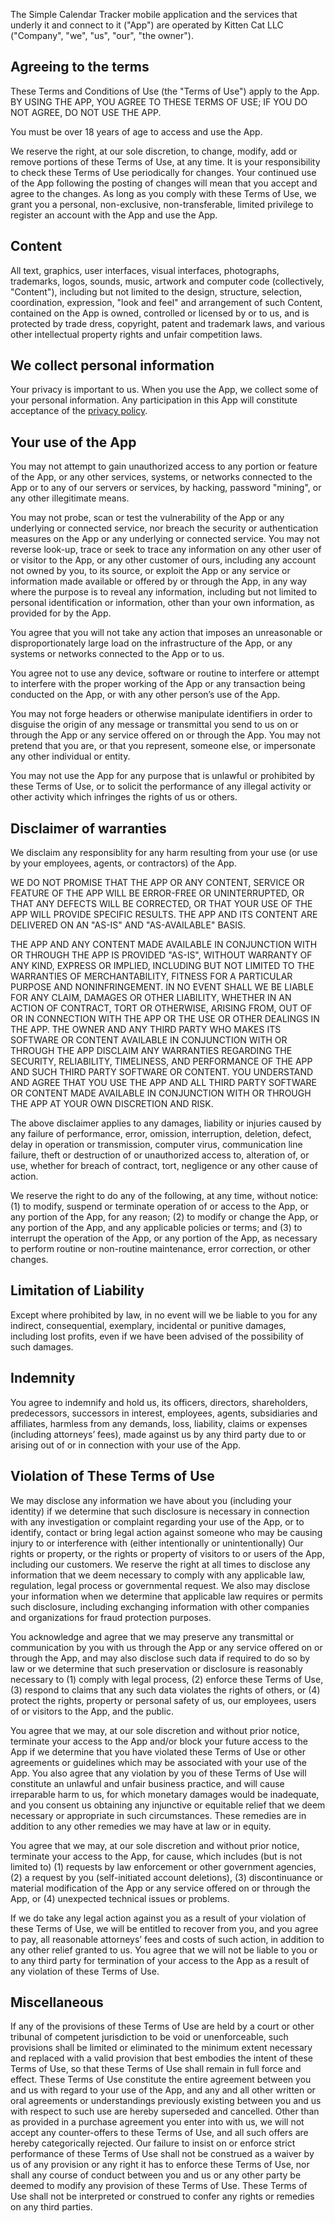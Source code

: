 The Simple Calendar Tracker mobile application and the services that underly it and
connect to it ("App") are operated by Kitten Cat LLC ("Company", "we", "us", "our", "the
owner").

## Agreeing to the terms

These Terms and Conditions of Use (the "Terms of Use") apply to the App. BY USING THE APP,
YOU AGREE TO THESE TERMS OF USE; IF YOU DO NOT AGREE, DO NOT USE THE APP.

You must be over 18 years of age to access and use the App.

We reserve the right, at our sole discretion, to change, modify, add or remove portions of
these Terms of Use, at any time. It is your responsibility to check these Terms of Use
periodically for changes. Your continued use of the App following the posting of changes
will mean that you accept and agree to the changes. As long as you comply with these Terms
of Use, we grant you a personal, non-exclusive, non-transferable, limited privilege to
register an account with the App and use the App.

## Content

All text, graphics, user interfaces, visual interfaces, photographs, trademarks, logos,
sounds, music, artwork and computer code (collectively, "Content"), including but not
limited to the design, structure, selection, coordination, expression, "look and feel" and
arrangement of such Content, contained on the App is owned, controlled or licensed by or
to us, and is protected by trade dress, copyright, patent and trademark laws, and various
other intellectual property rights and unfair competition laws.

## We collect personal information

Your privacy is important to us. When you use the App, we collect some of your personal
information. Any participation in this App will constitute acceptance of the [privacy
policy](https://www.simplecalendartracker.com/privacy).

## Your use of the App

You may not attempt to gain unauthorized access to any portion or feature of the App, or
any other services, systems, or networks connected to the App or to any of our servers or
services, by hacking, password "mining", or any other illegitimate means.

You may not probe, scan or test the vulnerability of the App or any underlying or
connected service, nor breach the security or authentication measures on the App or any
underlying or connected service. You may not reverse look-up, trace or seek to trace any
information on any other user of or visitor to the App, or any other customer of ours,
including any account not owned by you, to its source, or exploit the App or any service
or information made available or offered by or through the App, in any way where the
purpose is to reveal any information, including but not limited to personal identification
or information, other than your own information, as provided for by the App.

You agree that you will not take any action that imposes an unreasonable or
disproportionately large load on the infrastructure of the App, or any systems or networks
connected to the App or to us.

You agree not to use any device, software or routine to interfere or attempt to interfere
with the proper working of the App or any transaction being conducted on the App, or with
any other person’s use of the App.

You may not forge headers or otherwise manipulate identifiers in order to disguise the
origin of any message or transmittal you send to us on or through the App or any service
offered on or through the App. You may not pretend that you are, or that you represent,
someone else, or impersonate any other individual or entity.

You may not use the App for any purpose that is unlawful or prohibited by these Terms of
Use, or to solicit the performance of any illegal activity or other activity which
infringes the rights of us or others.

## Disclaimer of warranties

We disclaim any responsiblity for any harm resulting from your use (or use by your
employees, agents, or contractors) of the App.

WE DO NOT PROMISE THAT THE APP OR ANY CONTENT, SERVICE OR FEATURE OF THE APP WILL BE
ERROR-FREE OR UNINTERRUPTED, OR THAT ANY DEFECTS WILL BE CORRECTED, OR THAT YOUR USE OF
THE APP WILL PROVIDE SPECIFIC RESULTS. THE APP AND ITS CONTENT ARE DELIVERED ON AN "AS-IS"
AND "AS-AVAILABLE" BASIS. 

THE APP AND ANY CONTENT MADE AVAILABLE IN CONJUNCTION WITH OR THROUGH THE APP IS PROVIDED
"AS-IS", WITHOUT WARRANTY OF ANY KIND, EXPRESS OR IMPLIED, INCLUDING BUT NOT LIMITED TO
THE WARRANTIES OF MERCHANTABILITY, FITNESS FOR A PARTICULAR PURPOSE AND NONINFRINGEMENT.
IN NO EVENT SHALL WE BE LIABLE FOR ANY CLAIM, DAMAGES OR OTHER LIABILITY, WHETHER IN AN
ACTION OF CONTRACT, TORT OR OTHERWISE, ARISING FROM, OUT OF OR IN CONNECTION WITH THE APP
OR THE USE OR OTHER DEALINGS IN THE APP. THE OWNER AND ANY THIRD PARTY WHO MAKES ITS
SOFTWARE OR CONTENT AVAILABLE IN CONJUNCTION WITH OR THROUGH THE APP DISCLAIM ANY
WARRANTIES REGARDING THE SECURITY, RELIABILITY, TIMELINESS, AND PERFORMANCE OF THE APP AND
SUCH THIRD PARTY SOFTWARE OR CONTENT. YOU UNDERSTAND AND AGREE THAT YOU USE THE APP AND
ALL THIRD PARTY SOFTWARE OR CONTENT MADE AVAILABLE IN CONJUNCTION WITH OR THROUGH THE APP
AT YOUR OWN DISCRETION AND RISK.

The above disclaimer applies to any damages, liability or injuries caused by any failure
of performance, error, omission, interruption, deletion, defect, delay in operation or
transmission, computer virus, communication line failure, theft or destruction of or
unauthorized access to, alteration of, or use, whether for breach of contract, tort,
negligence or any other cause of action.

We reserve the right to do any of the following, at any time, without notice: (1) to
modify, suspend or terminate operation of or access to the App, or any portion of the App,
for any reason; (2) to modify or change the App, or any portion of the App, and any
applicable policies or terms; and (3) to interrupt the operation of the App, or any
portion of the App, as necessary to perform routine or non-routine maintenance, error
correction, or other changes.

## Limitation of Liability

Except where prohibited by law, in no event will we be liable to you for any indirect,
consequential, exemplary, incidental or punitive damages, including lost profits, even if
we have been advised of the possibility of such damages.

## Indemnity

You agree to indemnify and hold us, its officers, directors, shareholders, predecessors,
successors in interest, employees, agents, subsidiaries and affiliates, harmless from any
demands, loss, liability, claims or expenses (including attorneys’ fees), made against us
by any third party due to or arising out of or in connection with your use of the App.

## Violation of These Terms of Use

We may disclose any information we have about you (including your identity) if we
determine that such disclosure is necessary in connection with any investigation or
complaint regarding your use of the App, or to identify, contact or bring legal action
against someone who may be causing injury to or interference with (either intentionally or
unintentionally) Our rights or property, or the rights or property of visitors to or users
of the App, including our customers. We reserve the right at all times to disclose any
information that we deem necessary to comply with any applicable law, regulation, legal
process or governmental request. We also may disclose your information when we determine
that applicable law requires or permits such disclosure, including exchanging information
with other companies and organizations for fraud protection purposes.

You acknowledge and agree that we may preserve any transmittal or communication by you
with us through the App or any service offered on or through the App, and may also
disclose such data if required to do so by law or we determine that such preservation or
disclosure is reasonably necessary to (1) comply with legal process, (2) enforce these
Terms of Use, (3) respond to claims that any such data violates the rights of others, or
(4) protect the rights, property or personal safety of us, our employees, users of or
visitors to the App, and the public.

You agree that we may, at our sole discretion and without prior notice, terminate your
access to the App and/or block your future access to the App if we determine that you have
violated these Terms of Use or other agreements or guidelines which may be associated with
your use of the App. You also agree that any violation by you of these Terms of Use will
constitute an unlawful and unfair business practice, and will cause irreparable harm to
us, for which monetary damages would be inadequate, and you consent us obtaining any
injunctive or equitable relief that we deem necessary or appropriate in such
circumstances. These remedies are in addition to any other remedies we may have at law or
in equity.

You agree that we may, at our sole discretion and without prior notice, terminate your
access to the App, for cause, which includes (but is not limited to) (1) requests by law
enforcement or other government agencies, (2) a request by you (self-initiated account
deletions), (3) discontinuance or material modification of the App or any service offered
on or through the App, or (4) unexpected technical issues or problems.

If we do take any legal action against you as a result of your violation of these Terms of
Use, we will be entitled to recover from you, and you agree to pay, all reasonable
attorneys’ fees and costs of such action, in addition to any other relief granted to us.
You agree that we will not be liable to you or to any third party for termination of your
access to the App as a result of any violation of these Terms of Use.

## Miscellaneous

If any of the provisions of these Terms of Use are held by a court or other tribunal of
competent jurisdiction to be void or unenforceable, such provisions shall be limited or
eliminated to the minimum extent necessary and replaced with a valid provision that best
embodies the intent of these Terms of Use, so that these Terms of Use shall remain in full
force and effect. These Terms of Use constitute the entire agreement between you and us
with regard to your use of the App, and any and all other written or oral agreements or
understandings previously existing between you and us with respect to such use are hereby
superseded and cancelled. Other than as provided in a purchase agreement you enter into
with us, we will not accept any counter-offers to these Terms of Use, and all such offers
are hereby categorically rejected. Our failure to insist on or enforce strict performance
of these Terms of Use shall not be construed as a waiver by us of any provision or any
right it has to enforce these Terms of Use, nor shall any course of conduct between you
and us or any other party be deemed to modify any provision of these Terms of Use. These
Terms of Use shall not be interpreted or construed to confer any rights or remedies on any
third parties.
